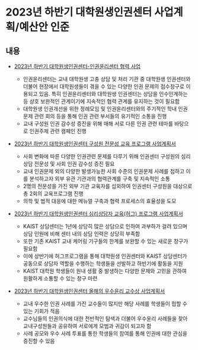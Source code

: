 ﻿  
2023년 하반기 대학원생인권센터 사업계획/예산안 인준
===

## 내용

- [2023년 하반기 대학원생인권센터-인권윤리센터 협력 사업](agenda05-1.md)
   - 인권윤리센터는 교내 대학원생 고충 상담 및 처리 기관 중 대학원생 인권센터와 더불어 현장에서 대학원생들이 겪을 수 있는 다양한 인권 문제의 접수창구로 이용되고 있음. 특히 인권윤리센터와 대학원생 인권센터는 상담을 인수인계하는 등 상호 보완적인 관계이기에 지속적인 협력 관계를 유지하는 것이 필요함
   - 대학원생 인권개선을 위한 정례모임 및 인권윤리센터와의 주기적인 학내 인권 문제 관련 회의 등을 통해 인권 관련 부서들의 유기적인 소통을 진행
  - 교내 구성원 인권 감수성 증진을 위해 매해 서로 다른 인권 관련 테마를 바탕으로 인권주제 관련 캠페인 진행

- [2023년 하반기 대학원생인권센터 구성원 전문성 교육 프로그램 사업계획서](agenda05-2.md)
   - 사회 변화에 따른 다양한 인권관련 문제를 다루기 위해 인권센터 구성원의 심리상담 전문성 및 사회 인권 감수성 증진 필요 
   - 교내 인권문제 외의 다양한 발생가능한 사회 수준의 인권문제 사례를 접하고 이를 분석하고자 외부 유관 기관과의 협력관계를 구축 및 지속적인 소통
   - 2명의 전문성을 가진 외부 기관 교육자를 섭외하여 인권센터 구성원을 대상으로 총 2회의 교육프로그램 진행
   - 의학 및 법적 대응에 대한 메뉴얼 구축과 협력 프로세스의 효율성을 도모

- [2023년 하반기 대학원생인권센터 심리상담자 교육(허그) 프로그램 사업계획서](agenda05-3.md)
   - KAIST 상담센터는 1년에 상당히 많은 상담으로 인하여 과부하가 걸려 있으며 상담 인원에 비해 센터 내의 상담 인력은 상당히 부족함
   - 또한 기존 KAIST 교내 케어링 기구들의 한계를 보완할 수 있는 새로운 창구가 필요함
   - 이에 상반기에 허그프로그램을 통해 대학원생 인권센터와 KAIST 상담센터가 공동으로 상담자 역할을 수행하는 학생들을 선발하고 하반기에 활동을 지원
   - KAIST 대학원 학생들이 원내 생활 중 발생하는 다양한 문제와 고민을 관하여 원활하게 소통할 수 있는 창구 마련

- [2023년 하반기 대학원생인권센터 올해의 우수윤리 교수상 사업계획서](agenda05-4.md)
   - 교내 우수한 인권 사례를 가진 교수들이 많지만 해당 사례를 학생들이 접할 수 있는 기회가 적음
   - 교수님들의 인권의식에 대한 전반적인 탐색과 더불어 우수윤리 사례들을 찾아 교내구성원들과 공유하여 서로에게 모범과 귀감이 되고자 함
   - 사례 공모와 우수 사례 투표를 통한 학생들의 참여를 통해 인권에 대한 관심을 증진할 수 있음
